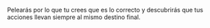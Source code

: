 Pelearás por lo que tu crees que es lo correcto y descubrirás que tus acciones llevan siempre al mismo destino final.